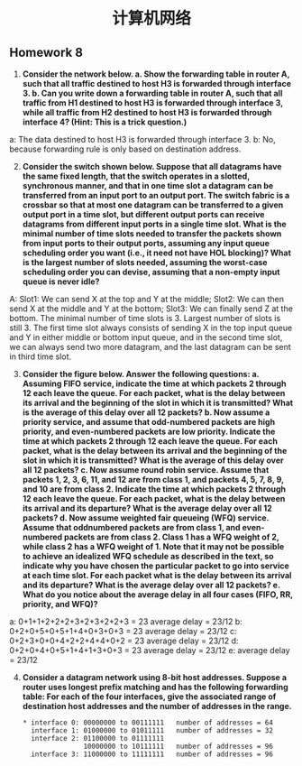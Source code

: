 # <center>**计算机网络**</center>  

## **Homework 8**
1. **Consider the network below.
a. Show the forwarding table in router A, such that all traffic destined to host
H3 is forwarded through interface 3.
b. Can you write down a forwarding table in router A, such that all traffic
from H1 destined to host H3 is forwarded through interface 3, while all
traffic from H2 destined to host H3 is forwarded through interface 4?
(Hint: This is a trick question.)**

a: The data destined to host H3 is forwarded through interface 3.
b: No, because forwarding rule is only based on destination address.

2. **Consider the switch shown below. Suppose that all datagrams have the same fixed length, that the switch operates in a slotted, synchronous manner, and that in one time slot a datagram can be transferred from an input port to an output port. The switch fabric is a crossbar so that at most one datagram can be transferred to a given output port in a time slot, but different output ports can receive datagrams from different input ports in a single time slot. What is the minimal number of time slots needed to transfer the packets shown from input ports to their output ports, assuming any input queue scheduling order you want (i.e., it need not have HOL blocking)? What is the largest number of slots needed, assuming the worst-case scheduling order you can devise, assuming that a non-empty input queue is never idle?**

A: Slot1: We can send X at the top and Y at the middle; Slot2: We can then send X at the middle and Y at the bottom; Slot3: We can finally send Z at the bottom. The minimal number of time slots is 3. Largest number of slots is still 3. The first time slot always consists of sending X in the top input queue and Y in either middle or bottom input queue, and in the second time slot, we can always send two more datagram, and the last datagram can be sent in third time slot.

3. **Consider the figure below. Answer the following questions:
a. Assuming FIFO service, indicate the time at which packets 2 through 12 each leave the queue. For each packet, what is the delay between its arrival and the beginning of the slot in which it is transmitted? What is the average of this delay over all 12 packets?
b. Now assume a priority service, and assume that odd-numbered packets are high priority, and even-numbered packets are low priority. Indicate the time at which packets 2 through 12 each leave the queue. For each packet, what is the delay between its arrival and the beginning of the slot in which it is transmitted? What is the average of this delay over all 12 packets?
c. Now assume round robin service. Assume that packets 1, 2, 3, 6, 11, and 12 are from class 1, and packets 4, 5, 7, 8, 9, and 10 are from class 2. Indicate the time at which packets 2 through 12 each leave the queue. For each packet, what is the delay between its arrival and its departure? What is the average delay over all 12 packets?
d. Now assume weighted fair queueing (WFQ) service. Assume that oddnumbered packets are from class 1, and even-numbered packets are from class 2. Class 1 has a WFQ weight of 2, while class 2 has a WFQ weight of 1. Note that it may not be possible to achieve an idealized WFQ schedule as described in the text, so indicate why you have chosen the particular packet to go into service at each time slot. For each packet what is the delay between its arrival and its departure? What is the average delay over all 12 packets?
e. What do you notice about the average delay in all four cases (FIFO, RR, priority, and WFQ)?**

a: 0+1+1+2+2+2+3+2+3+2+2+3 = 23 average delay = 23/12
b: 0+2+0+5+0+5+1+4+0+3+0+3 = 23 average delay = 23/12
c: 0+2+3+0+0+4+2+2+4+4+0+2 = 23 average delay = 23/12
d: 0+2+0+4+0+5+1+4+1+3+0+3 = 23 average delay = 23/12
e: average delay = 23/12

4. **Consider a datagram network using 8-bit host addresses. Suppose a router uses longest prefix matching and has the following forwarding table: 
For each of the four interfaces, give the associated range of destination host addresses and the number of addresses in the range.**
    
       * interface 0: 00000000 to 00111111   number of addresses = 64
         interface 1: 01000000 to 01011111   number of addresses = 32
         interface 2: 01100000 to 01111111   
                      10000000 to 10111111   number of addresses = 96
         interface 3: 11000000 to 11111111   number of addresses = 96